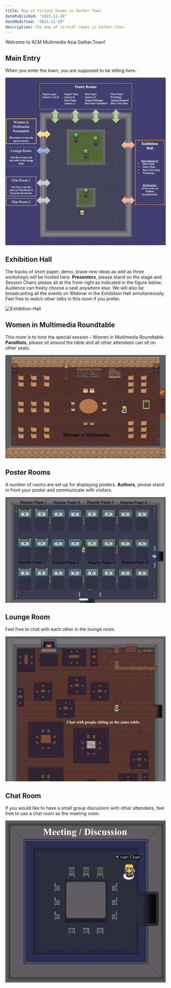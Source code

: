 ```yaml
---
title: Map of Virtual Rooms in Gather.Town
datePublished: "2021-11-28"
dateModified: "2021-11-29"
description: The map of virtual rooms in Gather.Town.
---
```


Welcome to ACM Multimedia Asia Gather.Town! 

## Main Entry

When you enter the town, you are supposed to be sitting here.

<div style="max-width: 800px;">
    <img src="./Overall-Map.png" alt="Overall Map" />
</div>

## Exhibition Hall
The tracks of short paper, demo, brave new ideas as well as three workshops will be hosted here. **Presenters**, please stand on the stage and Session Chairs please sit at the front-right as indicated in the figure below. Audience can freely choose a seat anywhere else. 
We will also be broadcasting all the events on Webinar in the Exhibition Hall simultaneously. Feel free to watch other talks in this room if you prefer. 

<div style="max-width: 800px;">
    <img src="./Exhibition-Hall.png" alt="Exhibition-Hall" />
</div>

## Women in Multimedia Roundtable

This room is to host the special session – Women in Multimedia Roundtable.
**Panellists**, please sit around the table and all other attendees can sit on other seats.

<div style="max-width: 800px;">
    <img src="./Women-in-MM.png" alt="Women-in-MM" />
</div>

## Poster Rooms

A number of rooms are set up for displaying posters. **Authors**, please stand in front your poster and communicate with visitors.

<div style="max-width: 800px;">
    <img src="./Poster-Room-1.png" alt="Poster-Room-1" />
</div>

## Lounge Room

Feel free to chat with each other in the lounge room.

<div style="max-width: 800px;">
    <img src="./Lounge-Room.png" alt="Lounge-Room" />
</div>

## Chat Room

If you would like to have a small group discussion with other attendees, feel free to use a chat room as the meeting room.

<div style="max-width: 800px;">
    <img src="./Chart-Room.png" alt="Chart-Room" />
</div>
